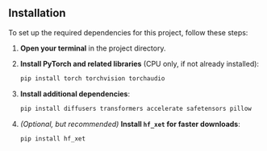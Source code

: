 ## Installation

To set up the required dependencies for this project, follow these steps:

1. **Open your terminal** in the project directory.

2. **Install PyTorch and related libraries** (CPU only, if not already installed):

    ```bash
    pip install torch torchvision torchaudio
    ```

3. **Install additional dependencies**:

    ```bash
    pip install diffusers transformers accelerate safetensors pillow
    ```

4. *(Optional, but recommended)* **Install `hf_xet` for faster downloads**:

    ```bash
    pip install hf_xet
    ```
